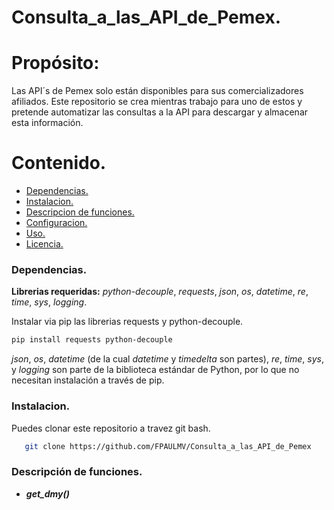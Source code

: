 # Consulta_a_las_API_de_Pemex.

# **Propósito:**  
   Las API´s de Pemex solo están disponibles para sus comercializadores afiliados. Este repositorio se crea mientras trabajo para uno de estos y pretende automatizar las consultas a la API para descargar y almacenar esta información.  

# **Contenido.**  
- [Dependencias.]()
- [Instalacion.]()
- [Descripcion de funciones.]()
- [Configuracion.]()
- [Uso.]()
- [Licencia.]()
   
### **Dependencias.**  
**Librerias requeridas:** *python-decouple*, *requests*, *json*, *os*, *datetime*, *re*, *time*, *sys*, *logging*.  

Instalar via pip las librerias requests y  python-decouple.  
```bash
pip install requests python-decouple
```
*json*, *os*, *datetime* (de la cual *datetime* y *timedelta* son partes), *re*, *time*, *sys*, y *logging* son parte de la biblioteca estándar de Python, por lo que no necesitan instalación a través de pip.  


### **Instalacion.**  

Puedes clonar este repositorio a travez  git bash. 
```bash
   git clone https://github.com/FPAULMV/Consulta_a_las_API_de_Pemex

```
### **Descripción de funciones.**  
- ***get_dmy()***

